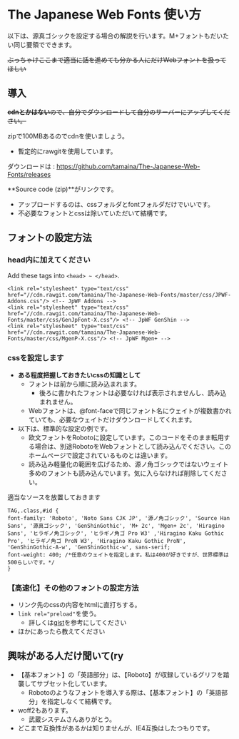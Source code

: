 # The Japanese Web Fonts 使い方

以下は、源真ゴシックを設定する場合の解説を行います。M+フォントもだいたい同じ要領でできます。

~~ぶっちゃけここまで適当に話を進めても分かる人にだけWebフォントを扱ってほしい~~

## 導入

~~**cdnとかはない**ので、自分でダウンロードして自分のサーバーにアップしてください。~~

zipで100MBあるのでcdnを使いましょう。

- 暫定的にrawgitを使用しています。

ダウンロードは : https://github.com/tamaina/The-Japanese-Web-Fonts/releases

**Source code (zip)**がリンクです。

- アップロードするのは、cssフォルダとfontフォルダだけでいいです。
- 不必要なフォントとcssは除いていただいて結構です。

## フォントの設定方法

### head内に加えてください

Add these tags into `<head> ~ </head>`.

    <link rel="stylesheet" type="text/css" href="//cdn.rawgit.com/tamaina/The-Japanese-Web-Fonts/master/css/JPWF-Addons.css"/> <!-- JpWF Addons -->
    <link rel="stylesheet" type="text/css" href="//cdn.rawgit.com/tamaina/The-Japanese-Web-Fonts/master/css/GenJpFont-X.css"/> <!-- JpWF GenShin -->
    <link rel="stylesheet" type="text/css" href="//cdn.rawgit.com/tamaina/The-Japanese-Web-Fonts/master/css/MgenP-X.css"/> <!-- JpWF Mgen+ -->

### cssを設定します

- **ある程度把握しておきたいcssの知識として**
  - フォントは前から順に読み込まれます。
    - 後ろに書かれたフォントは必要なければ表示されませんし、読み込まれません。
  - Webフォントは、@font-faceで同じフォント名にウェイトが複数書かれていても、必要なウェイトだけダウンロードしてくれます。
- 以下は、標準的な設定の例です。
  - 欧文フォントをRobotoに設定しています。このコードをそのまま転用する場合は、別途RobotoをWebフォントとして読み込んでください。このホームページで設定されているものとは違います。
  - 読み込み軽量化の範囲を広げるため、源ノ角ゴシックではないウェイト多めのフォントも読み込んでいます。気に入らなければ削除してください。

適当なソースを放置しておきます

    TAG,.class,#id {
    font-family: 'Roboto', 'Noto Sans CJK JP', '源ノ角ゴシック', 'Source Han Sans', '源真ゴシック', 'GenShinGothic', 'M+ 2c', 'Mgen+ 2c', 'Hiragino Sans', 'ヒラギノ角ゴシック', 'ヒラギノ角ゴ Pro W3' ,'Hiragino Kaku Gothic Pro', 'ヒラギノ角ゴ ProN W3', 'Hiragino Kaku Gothic ProN', 'GenShinGothic-A-w', 'GenShinGothic-w', sans-serif;
    font-weight: 400; /*任意のウェイトを指定します。私は400が好きですが、世界標準は500らしいです。*/
    }

### 【高速化】その他のフォントの設定方法

- リンク先のcssの内容をhtmlに直打ちする。
- `link rel="preload"`を使う。
  - 詳しくは[gist](https://gist.github.com/tamaina/73ccf1f807bb4531c069da43112bd61c)を参考にしてください
- ほかにあったら教えてください

## 興味がある人だけ聞いて(ry

- 【基本フォント】の「英語部分」は、【Roboto】が収録しているグリフを踏襲してサブセット化しています。
  - Robotoのようなフォントを導入する際は、【基本フォント】の「英語部分」を指定しなくて結構です。
- woff2もあります。
  - 武蔵システムさんありがとう。
- どこまで互換性があるかは知りませんが、IE4互換はしたつもりです。